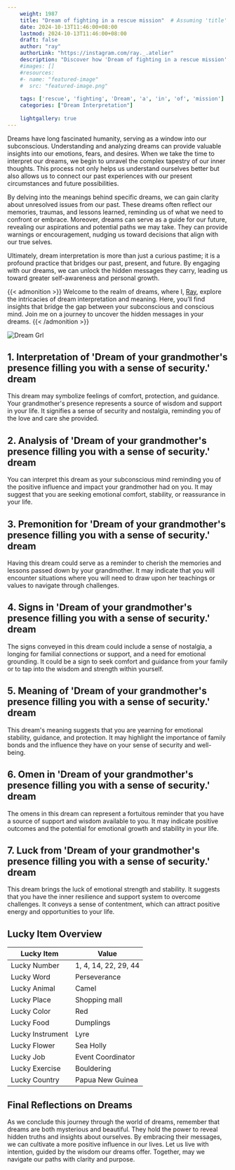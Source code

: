 ```yaml
---
    weight: 1987
    title: "Dream of fighting in a rescue mission"  # Assuming 'title' column exists
    date: 2024-10-13T11:46:00+08:00
    lastmod: 2024-10-13T11:46:00+08:00
    draft: false
    author: "ray"
    authorLink: "https://instagram.com/ray._.atelier"
    description: "Discover how 'Dream of fighting in a rescue mission' can interpret your future and uncover its significant meanings in your life."
    #images: []
    #resources:
    #- name: "featured-image"
    #  src: "featured-image.png"
    
    tags: ['rescue', 'fighting', 'Dream', 'a', 'in', 'of', 'mission']
    categories: ["Dream Interpretation"]
    
    lightgallery: true
---
```

    
Dreams have long fascinated humanity, serving as a window into our subconscious. Understanding and analyzing dreams can provide valuable insights into our emotions, fears, and desires. When we take the time to interpret our dreams, we begin to unravel the complex tapestry of our inner thoughts. This process not only helps us understand ourselves better but also allows us to connect our past experiences with our present circumstances and future possibilities.

By delving into the meanings behind specific dreams, we can gain clarity about unresolved issues from our past. These dreams often reflect our memories, traumas, and lessons learned, reminding us of what we need to confront or embrace. Moreover, dreams can serve as a guide for our future, revealing our aspirations and potential paths we may take. They can provide warnings or encouragement, nudging us toward decisions that align with our true selves.

Ultimately, dream interpretation is more than just a curious pastime; it is a profound practice that bridges our past, present, and future. By engaging with our dreams, we can unlock the hidden messages they carry, leading us toward greater self-awareness and personal growth.

{{< admonition >}}
Welcome to the realm of dreams, where I, [Ray](https://instagram.com/ray._.atelier), explore the intricacies of dream interpretation and meaning. Here, you’ll find insights that bridge the gap between your subconscious and conscious mind. Join me on a journey to uncover the hidden messages in your dreams.
{{< /admonition >}}

![Dream Grl](https://cdn.pixabay.com/photo/2017/11/02/03/35/gothic-2910057_1280.jpg "Dream Grl")

## 1. Interpretation of 'Dream of your grandmother's presence filling you with a sense of security.' dream

This dream may symbolize feelings of comfort, protection, and guidance. Your grandmother's presence represents a source of wisdom and support in your life. It signifies a sense of security and nostalgia, reminding you of the love and care she provided.

## 2. Analysis of 'Dream of your grandmother's presence filling you with a sense of security.' dream

You can interpret this dream as your subconscious mind reminding you of the positive influence and impact your grandmother had on you. It may suggest that you are seeking emotional comfort, stability, or reassurance in your life.

## 3. Premonition for 'Dream of your grandmother's presence filling you with a sense of security.' dream

Having this dream could serve as a reminder to cherish the memories and lessons passed down by your grandmother. It may indicate that you will encounter situations where you will need to draw upon her teachings or values to navigate through challenges.

## 4. Signs in 'Dream of your grandmother's presence filling you with a sense of security.' dream

The signs conveyed in this dream could include a sense of nostalgia, a longing for familial connections or support, and a need for emotional grounding. It could be a sign to seek comfort and guidance from your family or to tap into the wisdom and strength within yourself.

## 5. Meaning of 'Dream of your grandmother's presence filling you with a sense of security.' dream

This dream's meaning suggests that you are yearning for emotional stability, guidance, and protection. It may highlight the importance of family bonds and the influence they have on your sense of security and well-being.

## 6. Omen in 'Dream of your grandmother's presence filling you with a sense of security.' dream

The omens in this dream can represent a fortuitous reminder that you have a source of support and wisdom available to you. It may indicate positive outcomes and the potential for emotional growth and stability in your life.

## 7. Luck from 'Dream of your grandmother's presence filling you with a sense of security.' dream

This dream brings the luck of emotional strength and stability. It suggests that you have the inner resilience and support system to overcome challenges. It conveys a sense of contentment, which can attract positive energy and opportunities to your life.

## Lucky Item Overview
| Lucky Item          | Value              |
|---------------|--------------------|
| Lucky Number        | 1, 4, 14, 22, 29, 44  |
| Lucky Word          | Perseverance |
| Lucky Animal        | Camel |
| Lucky Place         | Shopping mall     |
| Lucky Color         | Red     |
| Lucky Food          | Dumplings      |
| Lucky Instrument    | Lyre |
| Lucky Flower        | Sea Holly    |
| Lucky Job           | Event Coordinator       |
| Lucky Exercise      | Bouldering  |
| Lucky Country       | Papua New Guinea    |


##  Final Reflections on Dreams

As we conclude this journey through the world of dreams, remember that dreams are both mysterious and beautiful. They hold the power to reveal hidden truths and insights about ourselves. By embracing their messages, we can cultivate a more positive influence in our lives. Let us live with intention, guided by the wisdom our dreams offer. Together, may we navigate our paths with clarity and purpose.
